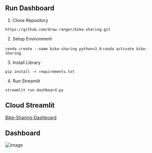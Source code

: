 ## Run Dashboard
1. Clone Repository

```https://github.com/drow-ranger/bike-sharing.git```

2. Setup Environment

```conda create --name bike-sharing python=3.9```
```conda activate bike-sharing```

3. Install Library

```pip install -r requirements.txt```

4. Run Streamlit

```streamlit run dashboard.py```


## Cloud Streamlit
[Bike-Sharing-Dashboard](https://bike-sharing-deonico.streamlit.app/)

## Dashboard
![image](https://i.ibb.co/8Bf8TPg/Screenshot-2023-10-22-235554.png)